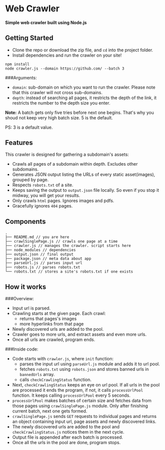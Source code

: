 # Web Crawler
#### Simple web crawler built using Node.js


## Getting Started

- Clone the repo or download the zip file, and `cd` into the project folder.
- Install dependencies and run the crawler on your site!

```
npm install
node crawler.js --domain https://github.com/ --batch 3
```
###Arguments:
- `domain`: sub-domain on which you want to run the crawler. Please note that this crawler will not cross sub-domains.
- `depth`: instead of searching all pages, it restricts the depth of the link, it restricts the number to the depth size you enter.

**Note:** A batch gets only five tries before next one begins. That's why you shoud not keep very high batch size. 5 is the default.

PS: 3 is a default value.

## Features
This crawler is designed for gathering a subdomain's assets:

- Crawls all pages of a subdomain within depth. Excludes other subdomains.
- Generates JSON output listing the URLs of every static asset(images), grouped by page.
- Respects `robots.txt` of a site.
- Keeps saving the output to `output.json` file locally. So even if you stop it midway, you will get your results.
- Only crawls `html` pages. Ignores images and pdfs.
- Gracefully ignores `404` pages.


## Components

```
.
├── README.md // you are here
├── crawlSinglePage.js // crawls one page at a time
├── crawler.js // manages the crawler. script starts here
├── node_modules // dependencies
├── output.json // final output
├── package.json // meta data about app
├── parseUrl.js // parses input url
├── robots.js // parses robots.txt
└── robots.txt // stores a site's robots.txt if one exists
```

## How it works

###Overview:
- Input url is parsed.
- Crawling starts at the given page. Each crawl:
  - returns that pages's images
  - more hyperlinks from that page
- Newly discovered urls are added to the pool.
- Crawler goes to more urls, and extract assets and even more urls.
- Once all urls are crawled, program ends.

###Inside code:
- Code starts with `crawler.js`, where `init` function:
  - parses the input url using `parseUrl.js` module and adds it to url pool.
  - fetches `robots.txt` using `robots.json` and stores banned urls in `bannedUrls` array.
  - calls `checkCrawlingStatus` function.
- Next, `checkCrawlingStatus` keeps an eye on url pool. If all urls in the pool are processed it ends the program, if not, it calls `processUrlPool` function. It keeps calling `processUrlPool` every 5 seconds.
- `processUrlPool` makes batches of certain size and fetches data from those pages using `crawlSinglePage.js` module. Only after finishing current batch, next one gets formed.
- `crawlSinglePage.js` sends `GET` requests to individual pages and returns an object containing input url, page assets and newly discovered links.
- The newly discovered urls are added to the pool and `checkCrawlingStatus.js` notices them in the next cycle.
- Output file is appended after each batch is processed.
- Once all the urls in the pool are done, program stops.